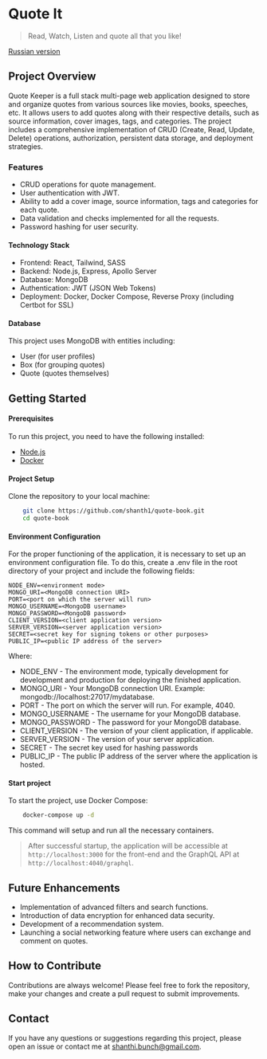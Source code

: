 # Quote It
> Read, Watch, Listen and quote all that you like!

[Russian version](README.ru.md)

## Project Overview

Quote Keeper is a full stack multi-page web application designed to store and organize quotes from various sources like movies, books, speeches, etc. It allows users to add quotes along with their respective details, such as source information, cover images, tags, and categories. The project includes a comprehensive implementation of CRUD (Create, Read, Update, Delete) operations, authorization, persistent data storage, and deployment strategies.

### Features

- CRUD operations for quote management.
- User authentication with JWT.
- Ability to add a cover image, source information, tags and categories for each quote.
- Data validation and checks implemented for all the requests.
- Password hashing for user security.

#### Technology Stack

- Frontend: React, Tailwind, SASS
- Backend: Node.js, Express, Apollo Server
- Database: MongoDB
- Authentication: JWT (JSON Web Tokens)
- Deployment: Docker, Docker Compose, Reverse Proxy (including Certbot for SSL)

#### Database

This project uses MongoDB with entities including:

- User (for user profiles)
- Box (for grouping quotes)
- Quote (quotes themselves)

## Getting Started

#### Prerequisites

To run this project, you need to have the following installed:

- [Node.js](https://nodejs.org/)
- [Docker](https://www.docker.com/get-started)

#### Project Setup

Clone the repository to your local machine:

```sh
    git clone https://github.com/shanth1/quote-book.git
    cd quote-book
```

#### Environment Configuration

For the proper functioning of the application, it is necessary to set up an environment configuration file. To do this, create a .env file in the root directory of your project and include the following fields:

```env
NODE_ENV=<environment mode>
MONGO_URI=<MongoDB connection URI>
PORT=<port on which the server will run>
MONGO_USERNAME=<MongoDB username>
MONGO_PASSWORD=<MongoDB password>
CLIENT_VERSION=<client application version>
SERVER_VERSION=<server application version>
SECRET=<secret key for signing tokens or other purposes>
PUBLIC_IP=<public IP address of the server>
```

Where: 

- NODE_ENV - The environment mode, typically development for development and production for deploying the finished application.
- MONGO_URI - Your MongoDB connection URI. Example: mongodb://localhost:27017/mydatabase.
- PORT - The port on which the server will run. For example, 4040.
- MONGO_USERNAME - The username for your MongoDB database.
- MONGO_PASSWORD - The password for your MongoDB database.
- CLIENT_VERSION - The version of your client application, if applicable.
- SERVER_VERSION - The version of your server application.
- SECRET - The secret key used for hashing passwords
- PUBLIC_IP - The public IP address of the server where the application is hosted.


#### Start project

To start the project, use Docker Compose:

```sh
    docker-compose up -d
```

This command will setup and run all the necessary containers.

> After successful startup, the application will be accessible at `http://localhost:3000` for the front-end and the GraphQL API at `http://localhost:4040/graphql`.

## Future Enhancements

- Implementation of advanced filters and search functions.
- Introduction of data encryption for enhanced data security.
- Development of a recommendation system.
- Launching a social networking feature where users can exchange and comment on quotes.

## How to Contribute

Contributions are always welcome! Please feel free to fork the repository, make your changes and create a pull request to submit improvements.

## Contact

If you have any questions or suggestions regarding this project, please open an issue or contact me at [shanthi.bunch@gmail.com](mailto:shanthi.bunch@gmail.com).